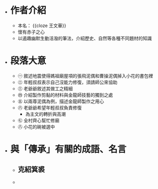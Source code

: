 - # 作者介紹
	- 本名： {{cloze 王文華}}
	- 懷有赤子之心
	- 以遏趣幽默生動活潑的筆法，介紹歷史、自然等各種不同題材的知識
- # 段落大意
	- ㊀ 敘述地震使得媽祖廟屋項的張飛泥偶和曹操泥偶掉入小花的書包裡
	- ㊁ 年輕叔叔表示自己沒能力修復，須請師公來協助
	- ㊂ 老爺爺敘述其做工之精細
	- ㊃ 介紹製作剪黏的材料與金龍師技藝的獨到之處
	- ㊄ 以兩尊泥偶為例，描述金龍師製作之用心
	- ㊅ 老爺爺希望年輕叔叔負責修復
		- 為主文的轉折與高潮
	- ㊆ 全村齊心幫忙修廟
	- ㊇ 小花的碗被選中
- # 與「傳承」有關的成語、名言
	- ## 克紹箕裘
	-